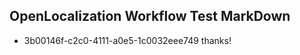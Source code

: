 ## OpenLocalization Workflow Test MarkDown
* 3b00146f-c2c0-4111-a0e5-1c0032eee749 
thanks!<!--HONumber=Mar16_HO3-->
